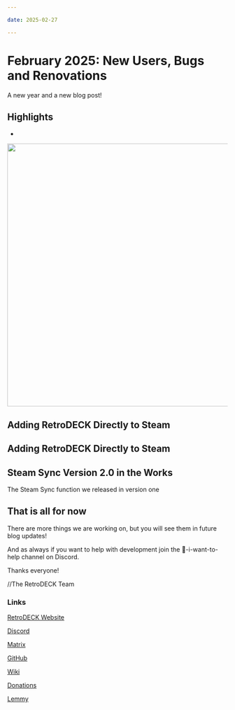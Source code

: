 ```yaml
--- 

date: 2025-02-27

--- 
```


# February 2025: New Users, Bugs and Renovations 

A new year and a new blog post!

## Highlights

- 

<!-- more -->

<img src="../logo_stacked_merged.svg" width="600"> 

## Adding RetroDECK Directly to Steam

## Adding RetroDECK Directly to Steam



## Steam Sync Version 2.0 in the Works

The Steam Sync function we released in version one 

## That is all for now 

There are more things we are working on, but you will see them in future blog updates!

And as always if you want to help with development join the 💙-i-want-to-help channel on Discord.

Thanks everyone! 

//The RetroDECK Team 

### Links 

[RetroDECK Website](https://retrodeck.net/)  
  
[Discord](https://discord.gg/WDc5C9YWMx) 

[Matrix](https://matrix.to/#/#retrodeck:matrix.org) 

[GitHub](https://github.com/XargonWan/RetroDECK) 

[Wiki](https://github.com/XargonWan/RetroDECK/wiki) 

[Donations](https://retrodeck.readthedocs.io/en/latest/wiki_about/donations-licenses/) 

[Lemmy](https://lemmy.zip/c/retrodeck) 
